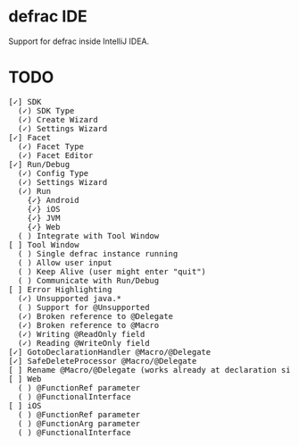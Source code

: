 defrac IDE
==========
Support for defrac inside IntelliJ IDEA.

TODO
====
<pre>
[✓] SDK
  (✓) SDK Type
  (✓) Create Wizard
  (✓) Settings Wizard
[✓] Facet
  (✓) Facet Type
  (✓) Facet Editor
[✓] Run/Debug
  (✓) Config Type
  (✓) Settings Wizard
  (✓) Run
    {✓} Android
    {✓} iOS
    {✓} JVM
    {✓} Web
  ( ) Integrate with Tool Window
[ ] Tool Window
  ( ) Single defrac instance running
  ( ) Allow user input
  ( ) Keep Alive (user might enter "quit")
  ( ) Communicate with Run/Debug
[ ] Error Highlighting
  (✓) Unsupported java.*
  ( ) Support for @Unsupported
  (✓) Broken reference to @Delegate
  (✓) Broken reference to @Macro
  (✓) Writing @ReadOnly field
  (✓) Reading @WriteOnly field
[✓] GotoDeclarationHandler @Macro/@Delegate
[✓] SafeDeleteProcessor @Macro/@Delegate
[ ] Rename @Macro/@Delegate (works already at declaration site)
[ ] Web
  ( ) @FunctionRef parameter
  ( ) @FunctionalInterface
[ ] iOS
  ( ) @FunctionRef parameter
  ( ) @FunctionArg parameter
  ( ) @FunctionalInterface
</pre>
